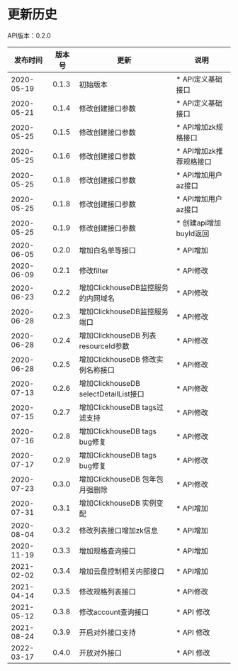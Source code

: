 # 更新历史 #
API版本：0.2.0

| 发布时间       | 版本号   | 更新   | 说明          |
| ---------- | ----- | ---- | ----------- |
| 2020-05-19 | 0.1.3 | 初始版本 | * API定义基础接口 |
| 2020-05-21 | 0.1.4 | 修改创建接口参数 | * API定义基础接口 |
| 2020-05-25 | 0.1.5 | 修改创建接口参数 | * API增加zk规格接口 |
| 2020-05-25 | 0.1.6 | 修改创建接口参数 | * API增加zk推荐规格接口 |
| 2020-05-25 | 0.1.8 | 修改创建接口参数 | * API增加用户az接口 |
| 2020-05-25 | 0.1.8 | 修改创建接口参数 | * API增加用户az接口 |
| 2020-05-25 | 0.1.9 | 修改创建接口参数 | * 创建api增加buyId返回 |
| 2020-06-05 | 0.2.0 | 增加白名单等接口 | * API增加 |
| 2020-06-09 | 0.2.1 | 修改filter     | * API修改 |
| 2020-06-23 | 0.2.2 | 增加ClickhouseDB监控服务的内网域名     | * API修改 |
| 2020-06-28 | 0.2.3 | 增加ClickhouseDB监控服务端口     | * API修改 |
| 2020-06-28 | 0.2.4 | 增加ClickhouseDB 列表resourceId参数     | * API修改 |
| 2020-06-28 | 0.2.5 | 增加ClickhouseDB 修改实例名称接口     | * API修改 |
| 2020-07-13 | 0.2.6 | 增加ClickhouseDB selectDetailList接口     | * API修改 |
| 2020-07-15 | 0.2.7 | 增加ClickhouseDB tags过滤支持     | * API修改 |
| 2020-07-16 | 0.2.8 | 增加ClickhouseDB tags bug修复     | * API修改 |
| 2020-07-17 | 0.2.9 | 增加ClickhouseDB tags bug修复     | * API修改 |
| 2020-07-23 | 0.3.0 | 增加ClickhouseDB 包年包月强删除    | * API修改 |
| 2020-07-31 | 0.3.1 | 增加ClickhouseDB 实例变配    | * API增加 |
| 2020-08-04 | 0.3.2 | 修改列表接口增加zk信息    | * API增加 |
| 2020-11-19 | 0.3.3 | 增加规格查询接口    | * API增加 |
| 2021-02-02 | 0.3.4 | 增加云盘控制相关内部接口    | * API增加 |
| 2021-04-14 | 0.3.5 | 修改规格列表接口    | * API修改 |
| 2021-05-12 | 0.3.8 | 修改account查询接口    | * API 修改 |
| 2021-08-24 | 0.3.9 | 开启对外接口支持    | * API 修改 |
| 2022-03-17 | 0.4.0 | 开放对外接口    | * API 修改 |
